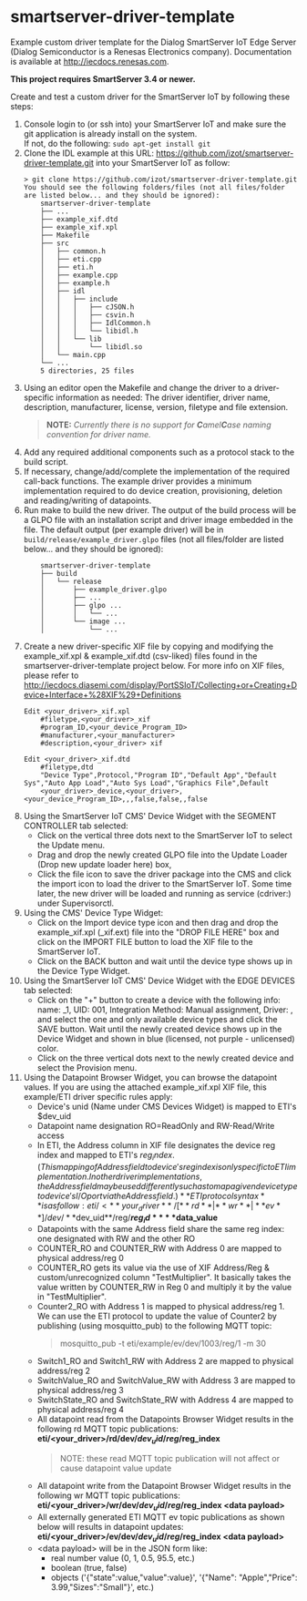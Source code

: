 # smartserver-driver-template
Example custom driver template for the Dialog SmartServer IoT Edge Server (Dialog Semiconductor is a Renesas Electronics company). Documentation is available at http://iecdocs.renesas.com.

**This project requires SmartServer 3.4 or newer.**

Create and test a custom driver for the SmartServer IoT by following these steps:
1.  Console login to (or ssh into) your SmartServer IoT and make sure the git application is already install on the system.  
	If not, do the following:
		``sudo apt-get install git``
2.  Clone the IDL example at this URL: https://github.com/izot/smartserver-driver-template.git into your 
    SmartServer IoT as follow:
	```
	> git clone https://github.com/izot/smartserver-driver-template.git
	You should see the following folders/files (not all files/folder are listed below... and they should be ignored):
		smartserver-driver-template
		├── ...
		├── example_xif.dtd
		├── example_xif.xpl
		├── Makefile
		├── src
		│   ├── common.h
		│   ├── eti.cpp
		│   ├── eti.h
		│   ├── example.cpp
		│   ├── example.h
		│   ├── idl
		│   │   ├── include
		│   │   │   ├── cJSON.h
		│   │   │   ├── csvin.h
		│   │   │   ├── IdlCommon.h
		│   │   │   └── libidl.h
		│   │   └── lib
		│   │       └── libidl.so
		│   └── main.cpp
		└── ...
		5 directories, 25 files
3.  Using an editor open the Makefile and change the driver to a driver-specific information as needed:
	The driver identifier, driver name, description, manufacturer, license, version, filetype and file extension.
    >**NOTE:** _Currently there is no support for **C**amel**C**ase naming convention for driver name._
4.  Add any required additional components such as a protocol stack to the build script.
5.  If necessary, change/add/complete the implementation of the required call-back functions.  The example driver
    provides a minimum implementation required to do device creation, provisioning, deletion and reading/writing of datapoints.
6.  Run make to build the new driver.
	The output of the build process will be a GLPO file with an installation script and driver image embedded in the file.  The default output (per example driver) will be in ``build/release/example_driver.glpo`` files (not all files/folder are listed below... and they should be ignored):
	```     
		smartserver-driver-template
		├── build
		│   └── release
		│       ├── example_driver.glpo
		│       ├── ...
		│       ├── glpo ...
		│       │   └── ...
		│       └── image ...
		│           └── ...
7.  Create a new driver-specific XIF file by copying and modifying the example_xif.xpl & example_xif.dtd (csv-liked) files found in the 
    smartserver-driver-template project below.  For more info on XIF files, please refer to http://iecdocs.diasemi.com/display/PortSSIoT/Collecting+or+Creating+Device+Interface+%28XIF%29+Definitions
	```     
	Edit <your_driver>_xif.xpl
		#filetype,<your_driver>_xif
		#program_ID,<your_device_Program_ID>
		#manufacturer,<your_manufacturer>
		#description,<your_driver> xif
	
	Edit <your_driver>_xif.dtd
		#filetype,dtd
		"Device Type",Protocol,"Program ID","Default App","Default Sys","Auto App Load","Auto Sys Load","Graphics File",Default 
		<your_driver>_device,<your_driver>,<your_device_Program_ID>,,,false,false,,false
8.  Using the SmartServer IoT CMS' Device Widget with the SEGMENT CONTROLLER tab selected: 
    * Click on the vertical three dots next to the SmartServer IoT to select the Update menu.
    * Drag and drop the newly created GLPO file into the Update Loader (Drop new update loader here) box, 
    * Click the file icon to save the driver package into the CMS and click the import icon to load the driver to the SmartServer IoT.  Some time later, the new driver will be loaded and running as service (cdriver:<your driver identifier>) under Supervisorctl.
9. 	Using the CMS' Device Type Widget: 
	  * Click on the Import device type icon and then drag and drop the example_xif.xpl (<driver identifier>_xif.ext) file into the "DROP FILE HERE" box and click on the IMPORT FILE button to load the XIF file to the SmartServer IoT.
    * Click on the BACK button and wait until the device type shows up in the Device Type Widget.
10. Using the SmartServer IoT CMS' Device Widget with the EDGE DEVICES tab selected:
	  * Click on the "+" button to create a device with the following info:
		  name: <your device name>_1,  UID: 001, Integration Method: Manual assignment, Driver: <your driver identifier>, and select the one and only available device types and click the SAVE button.
	    Wait until the newly created device shows up in the Device Widget and shown in blue (licensed, not purple - unlicensed) color.
    * Click on the three vertical dots next to the newly created device and select the Provision menu.
11. Using the Datapoint Browser Widget, you can browse the datapoint values.  If you are using the attached
    example_xif.xpl XIF file, this example/ETI driver specific rules apply:
	  * Device's unid (Name under CMS Devices Widget) is mapped to ETI's $dev_uid
	  * Datapoint name designation RO=ReadOnly and RW-Read/Write access
	  * In ETI, the Address column in XIF file designates the device reg index and mapped to ETI's $reg_index.  (This 
	    mapping of Address field to device's reg index is only specific to ETI implementation.  In other driver
		implementations, the Address field may be used differently such as to map a given device type to device's 
		I/O port via the Address field.) 
	    **ETI protocol syntax** is as follow: eti/<**your_driver**\>/[**rd**|**wr**|**ev**]/dev/**$dev_uid**/reg/**$reg_id**  **$data_value**
	  * Datapoints with the same Address field share the same reg index: one designated with RW and the other RO
	  * COUNTER_RO and COUNTER_RW with Address 0 are mapped to physical address/reg 0
	  * COUNTER_RO gets its value via the use of XIF Address/Reg & custom/unrecognized column "TestMultiplier".  It
	    basically takes the value written by COUNTER_RW in Reg 0 and multiply it by the value in "TestMultiplier".
	  * Counter2_RO with Address 1 is mapped to physical address/reg 1.  We can use the ETI protocol to update the
	    value of Counter2 by publishing (using mosquitto_pub) to the following MQTT topic: 
		   >mosquitto_pub -t eti/example/ev/dev/1003/reg/1 -m 30
	  * Switch1_RO and Switch1_RW with Address 2 are mapped to physical address/reg 2
	  * SwitchValue_RO and SwitchValue_RW with Address 3 are mapped to physical address/reg 3
	  * SwitchState_RO and SwitchState_RW with Address 4 are mapped to physical address/reg 4
	  * All datapoint read from the Datapoints Browser Widget results in the following rd MQTT topic publications:
	       **eti/<your_driver\>/rd/dev/$dev_uid/reg/$reg_index**
		>NOTE: these read MQTT topic publication will not affect or cause datapoint value update
	  * All datapoint write from the Datapoint Browser Widget results in the following wr MQTT topic publications:
	       **eti/<your_driver\>/wr/dev/$dev_uid/reg/$reg_index <data payload\>**
	  * All externally generated ETI MQTT ev topic publications as shown below will results in datapoint updates:
	       **eti/<your_driver\>/ev/dev/$dev_uid/reg/$reg_index <data payload\>**
	  * <data payload\> will be in the JSON form like:
	    * real number value (0, 1, 0.5, 95.5, etc.)
	    * boolean (true, false)
	    * objects ('{"state":value,"value":value}', '{"Name": "Apple","Price": 3.99,"Sizes":"Small"}', etc.)
            
